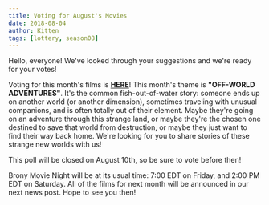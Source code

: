 ```yaml
---
title: Voting for August's Movies
date: 2018-08-04
author: Kitten
tags: [lottery, season08]
---
```


Hello, everyone!  We've looked through your suggestions and we're ready for your votes!

Voting for this month's films is **[HERE][lotto]**!  This month's theme is **"OFF-WORLD ADVENTURES"**.  It's the common fish-out-of-water story: someone ends up on another world (or another dimension), sometimes traveling with unusual companions, and is often totally out of their element.  Maybe they're going on an adventure through this strange land, or maybe they're the chosen one destined to save that world from destruction, or maybe they just want to find their way back home.  We're looking for you to share stories of these strange new worlds with us!

This poll will be closed on August 10th, so be sure to vote before then!

Brony Movie Night will be at its usual time: 7:00 EDT on Friday, and 2:00 PM EDT on Saturday.  All of the films for next month will be announced in our next news post.  Hope to see you then!

[lotto]: https://docs.google.com/forms/d/e/1FAIpQLSdxbpAGPgBlQntQhU4XgQakH7RaMAPDAIEEt-ND0BaHh7EiIQ/viewform

